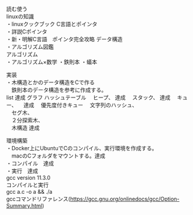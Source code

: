 読む使う    
linuxの知識  
・linuxクックブック
C言語とポインタ  
・詳説Cポインタ  
・新・明解C言語　ポインタ完全攻略
データ構造  
・アルゴリズム図鑑  
アルゴリズム    
・アルゴリズム×数学
・鉄則本
・蟻本
  
実装  
・木構造とかのデータ構造をCで作る  
　鉄則本のデータ構造を参考に作成する。  
  list 達成
  グラフ
  ハッシュテーブル
　ヒープ、  達成
　スタック、  達成
　キュー、 　達成
　優先度付きキュー
　文字列のハッシュ、  
　セグ木、  
　２分探索木、  
　木構造  達成
  
環境構築  
・Docker上にUbuntuでCのコンパイル、実行環境を作成する。  
　macのCフォルダをマウントする。達成  
・コンパイル　達成  
・実行　達成  
gcc version 11.3.0  
コンパイルと実行  
gcc a.c -o a && ./a  
gccコマンドリファレンス(https://gcc.gnu.org/onlinedocs/gcc/Option-Summary.html)  